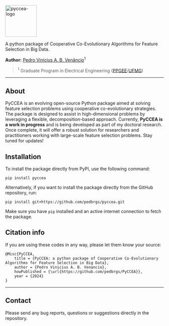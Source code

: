 <img src="https://github.com/pedbrgs/PyCCEA/blob/main/docs/figures/logo.png" alt="pyccea-logo" width="100" height="auto">

A python package of Cooperative Co-Evolutionary Algorithms for Feature Selection in Big Data.

**Author:** [Pedro Vinícius A. B. Venâncio](https://www.linkedin.com/in/pedbrgs/)<sup>1</sup> <br />

> <sup>1</sup> Graduate Program in Electrical Engineering ([PPGEE](https://www.ppgee.ufmg.br/indexi.php)/[UFMG](https://ufmg.br/international-visitors))<br />

***

## About

PyCCEA is an evolving open-source Python package aimed at solving feature selection problems using cooperative co-evolutionary strategies. The package is designed to assist in high-dimensional problems by leveraging a flexible, decomposition-based approach. Currently, **PyCCEA is a work in progress** and is being developed as part of my doctoral research. Once complete, it will offer a robust solution for researchers and practitioners working with large-scale feature selection problems. Stay tuned for updates!

## Installation

To install the package directly from PyPI, use the following command:

```
pip install pyccea
```

Alternatively, if you want to install the package directly from the GitHub repository, run:


```
pip install git+https://github.com/pedbrgs/pyccea.git
```

Make sure you have `pip` installed and an active internet connection to fetch the package.

## Citation info

If you are using these codes in any way, please let them know your source:

```
@Misc{PyCCEA,
    title = {PyCCEA: a python package of Cooperative Co-Evolutionary Algorithms for Feature Selection in Big Data},
    author = {Pedro Vinicius A. B. Venancio},
    howPublished = {\url{https://github.com/pedbrgs/PyCCEA}},
    year = {2024}
}
```

***

## Contact
Please send any bug reports, questions or suggestions directly in the repository.